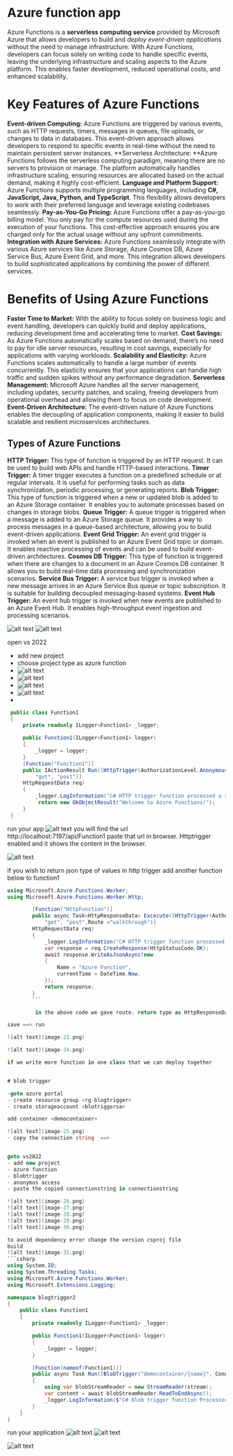 # Azure function app

Azure Functions is a **serverless computing service** provided by Microsoft Azure that allows developers to build and *deploy event-driven applications* without the need to manage infrastructure. With Azure Functions, developers can focus solely on writing code to handle specific events, leaving the underlying infrastructure and scaling aspects to the Azure platform. This enables faster development, reduced operational costs, and enhanced scalability.

# Key Features of Azure Functions

**Event-driven Computing:** Azure Functions are triggered by various events, such as HTTP requests, timers, messages in queues, file uploads, or changes to data in databases. This event-driven approach allows developers to respond to specific events in real-time without the need to maintain persistent server instances.
**Serverless Architecture: **Azure Functions follows the serverless computing paradigm, meaning there are no servers to provision or manage. The platform automatically handles infrastructure scaling, ensuring resources are allocated based on the actual demand, making it highly cost-efficient.
**Language and Platform Support:** Azure Functions supports multiple programming languages, including **C#, JavaScript, Java, Python, and TypeScript**. This flexibility allows developers to work with their preferred language and leverage existing codebases seamlessly.
**Pay-as-You-Go Pricing:** Azure Functions offer a pay-as-you-go billing model. You only pay for the compute resources used during the execution of your functions. This cost-effective approach ensures you are charged only for the actual usage without any upfront commitments.
**Integration with Azure Services:** Azure Functions seamlessly integrate with various Azure services like Azure Storage, Azure Cosmos DB, Azure Service Bus, Azure Event Grid, and more. This integration allows developers to build sophisticated applications by combining the power of different services.

# Benefits of Using Azure Functions

**Faster Time to Market:** With the ability to focus solely on business logic and event handling, developers can quickly build and deploy applications, reducing development time and accelerating time to market.
**Cost Savings:** As Azure Functions automatically scales based on demand, there’s no need to pay for idle server resources, resulting in cost savings, especially for applications with varying workloads.
**Scalability and Elasticity:** Azure Functions scales automatically to handle a large number of events concurrently. This elasticity ensures that your applications can handle high traffic and sudden spikes without any performance degradation.
**Serverless Management:** Microsoft Azure handles all the server management, including updates, security patches, and scaling, freeing developers from operational overhead and allowing them to focus on code development.
**Event-Driven Architecture:** The event-driven nature of Azure Functions enables the decoupling of application components, making it easier to build scalable and resilient microservices architectures.


## Types of Azure Functions

**HTTP Trigger:** This type of function is triggered by an HTTP request. It can be used to build web APIs and handle HTTP-based interactions.
**Timer Trigger:** A timer trigger executes a function on a predefined schedule or at regular intervals. It is useful for performing tasks such as data synchronization, periodic processing, or generating reports.
**Blob Trigger:** This type of function is triggered when a new or updated blob is added to an Azure Storage container. It enables you to automate processes based on changes in storage blobs.
**Queue Trigger:** A queue trigger is triggered when a message is added to an Azure Storage queue. It provides a way to process messages in a queue-based architecture, allowing you to build event-driven applications.
**Event Grid Trigger:** An event grid trigger is invoked when an event is published to an Azure Event Grid topic or domain. It enables reactive processing of events and can be used to build event-driven architectures.
**Cosmos DB Trigger:** This type of function is triggered when there are changes to a document in an Azure Cosmos DB container. It allows you to build real-time data processing and synchronization scenarios.
**Service Bus Trigger:** A service bus trigger is invoked when a new message arrives in an Azure Service Bus queue or topic subscription. It is suitable for building decoupled messaging-based systems.
**Event Hub Trigger:** An event hub trigger is invoked when new events are published to an Azure Event Hub. It enables high-throughput event ingestion and processing scenarios.

![alt text](image-11.png)
![alt text](image-12.png)

open vs 2022 
- add new project
- choose project type as azure function
- ![alt text](image-13.png)
- ![alt text](image-18.png)
- ![alt text](image-19.png)
- ![alt text](image-20.png)
- 

```csharp
 public class Function1
 {
     private readonly ILogger<Function1> _logger;

     public Function1(ILogger<Function1> logger)
     {
         _logger = logger;
     }
     [Function("Function1")]
     public IActionResult Run([HttpTrigger(AuthorizationLevel.Anonymous,
         "get", "post")]
     HttpRequestData req)
     {
         _logger.LogInformation("C# HTTP trigger function processed a request.");
          return new OkObjectResult("Welcome to Azure Functions!");
     }
 }
 ```
run  your app
![alt text](image-21.png)
you will find the  url 
http://localhost:7197/api/Function1
paste that url in browser.
Httptrigger enabled 
and it shows the content in the browser.

![alt text](image-22.png)


if you wish to return json type of values in http trigger 
add another function below to function1 

```csharp
using Microsoft.Azure.Functions.Worker;
using Microsoft.Azure.Functions.Worker.Http;

        [Function("HttpFunction")]
        public async Task<HttpResponseData> Excecute([HttpTrigger(AuthorizationLevel.Anonymous,
            "get", "post",Route ="walkthrough")]
        HttpRequestData req)
        {
            _logger.LogInformation("C# HTTP trigger function processed a request.");
            var response = req.CreateResponse(HttpStatusCode.OK);
            await response.WriteAsJsonAsync(new
            {
                Name = "Azure Function",
                currentTime = DateTime.Now,
            });
            return response;
        }
        ```

         in the above code we gave route, return type as HttpResponseData

save ==> run 

![alt text](image-23.png)

![alt text](image-24.png)

if we write more function in one class that we can deploy together 


# blob trigger 

-goto azure portal 
- create resource group <rg-blogtrigger>
- create storageaccount <blotriggersa>

add container <democontainer>

![alt text](image-25.png)
- copy the connection string  ==> 


goto vs2022 
- add new project
- azure function
- blobtrigger
- anonymus access
- paste the copied connectionstring in connectionstring

![alt text](image-26.png)
![alt text](image-27.png)
![alt text](image-28.png)
![alt text](image-29.png)
![alt text](image-30.png)

to avoid dependency error change the version csproj file
build 
![alt text](image-31.png)
```csharp
using System.IO;
using System.Threading.Tasks;
using Microsoft.Azure.Functions.Worker;
using Microsoft.Extensions.Logging;

namespace blogtrigger2
{
    public class Function1
    {
        private readonly ILogger<Function1> _logger;

        public Function1(ILogger<Function1> logger)
        {
            _logger = logger;
        }

        [Function(nameof(Function1))]
        public async Task Run([BlobTrigger("democontainer/{name}", Connection = "")] Stream stream, string name)
        {
            using var blobStreamReader = new StreamReader(stream);
            var content = await blobStreamReader.ReadToEndAsync();
            _logger.LogInformation($"C# Blob trigger function Processed blob\n Name: {name} \n Data: {content}");
        }
    }
}
```

run your application
![alt text](image-32.png)
![alt text](image-33.png)

![alt text](image-34.png)